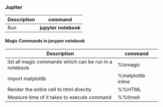 <!--ts-->
<!--te-->

### Jupiter

Description | command
------------------------------------|-----
Run | **jupyter notebook**


#### Magic Commands in junyper notebook

Description | command
------------------------------------|-----
list all magic commands which can be run in a notebook | %lsmagic
import matplotlib | %matplotlib inline
Render the entire cell to html directly | %%HTML
Measure time of it takes to execute command | %%timeit


